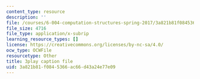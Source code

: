 ```yaml
---
content_type: resource
description: ''
file: /courses/6-004-computation-structures-spring-2017/3a821b81f0845366ac66d43a24e77e09_wPwWtFMkxLo.vtt
file_size: 4716
file_type: application/x-subrip
learning_resource_types: []
license: https://creativecommons.org/licenses/by-nc-sa/4.0/
ocw_type: OCWFile
resourcetype: Other
title: 3play caption file
uid: 3a821b81-f084-5366-ac66-d43a24e77e09
---
```


